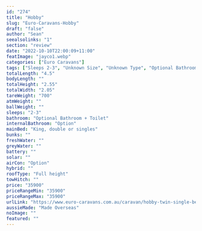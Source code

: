 ```yaml
---
id: "274"
title: "Hobby"
slug: "Euro-Caravans-Hobby"
draft: "false"
author: "Sean"
seealsolinks: "1"
section: "review"
date: "2022-10-10T22:00:09+11:00"
featImage: "jayco1.webp"
categories: ["Euro Caravans"]
tags: ["Sleeps 2-3", "Unknown Size", "Unknown Type", "Optional Bathroom + Toilet", "Full height", "Under 50k"]
totalLength: "4.5"
bodyLength: ""
totalHeight: "2.55"
totalWidth: "2.05"
tareWeight: "700"
atmWeight: ""
ballWeight: ""
sleeps: "2-3"
bathroom: "Optional Bathroom + Toilet"
internalBathroom: "Option"
mainBed: "King, double or singles"
bunks: ""
freshWater: ""
greyWater: ""
battery: ""
solar: ""
airCon: "Option"
hybrid: ""
roofType: "Full height"
towHitch: ""
price: "35900"
priceRangeMin: "35900"
priceRangeMax: "35900"
urlLink: "https://www.euro-caravans.com.au/caravan/hobby-twin-single-beds-king-with-bathroom-caravan/"
aussieMade: "Made Overseas"
noImage: ""
featured: ""
---
```

